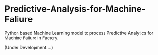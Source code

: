 # Predictive-Analysis-for-Machine-Faliure
Python based Machine Learning model to process Predictive Analytics for Machine Failure in Factory.

(Under Development....)
